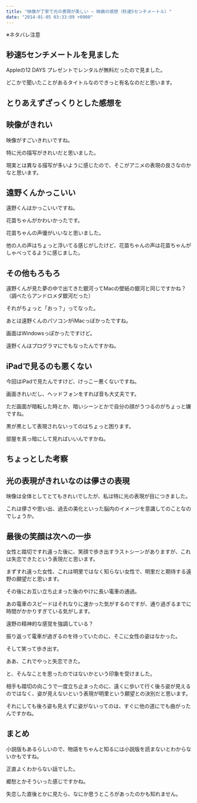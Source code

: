 ```yaml
---
title: "映像が丁寧で光の表現が美しい – 映画の感想（秒速5センチメートル）"
date: "2014-01-05 03:33:09 +0900"
---
```


※ネタバレ注意

## 秒速5センチメートルを見ました

Appleの12 DAYS プレゼントでレンタルが無料だったので見ました。

どこかで聞いたことがあるタイトルなのできっと有名なのだと思います。

## とりあえずざっくりとした感想を

## 映像がきれい

映像がすごいきれいですね。

特に光の描写がきれいだと思いました。

現実とは異なる描写が多いように感じたので、そこがアニメの表現の良さなのかなと思います。

## 遠野くんかっこいい

遠野くんはかっこいいですね。

花苗ちゃんがかわいかったです。

花苗ちゃんの声優がいいなと思いました。

他の人の声はちょっと浮いてる感じがしたけど、花苗ちゃんの声は花苗ちゃんがしゃべってるように感じました。

## その他もろもろ

遠野くんが見た夢の中で出てきた銀河ってMacの壁紙の銀河と同じですかね？（調べたらアンドロメダ銀河だった）

それがちょっと「おっ？」ってなった。

あとは遠野くんのパソコンがiMacっぽかったですね。

画面はWindowsっぽかったですけど。

遠野くんはプログラマにでもなったんですかね。 

## iPadで見るのも悪くない

今回はiPadで見たんですけど、けっこー悪くないですね。

画面きれいだし、ヘッドフォンをすれば音も大丈夫です。

ただ画面が暗転した時とか、暗いシーンとかで自分の顔がうつるのがちょっと嫌ですね。

黒が黒として表現されないってのはちょっと困ります。

部屋を真っ暗にして見ればいいんですかね。

## ちょっとした考察

## 光の表現がきれいなのは儚さの表現

映像は全体としてとてもきれいでしたが、私は特に光の表現が目につきました。

これは儚さや思い出、過去の美化といった脳内のイメージを意識してのことなのでしょうか。

## 最後の笑顔は次への一歩

女性と踏切ですれ違った後に、笑顔で歩き出すラストシーンがありますが、これは失恋できたという表現だと思います。

まずすれ違った女性、これは明里ではなく知らない女性で、明里だと期待する遠野の願望だと思います。

その後にお互い立ち止まった後のやけに長い電車の通過。

あの電車のスピードはそれなりに速かった気がするのですが、通り過ぎるまでに時間がかかりすぎている気がします。

遠野の精神的な感覚を強調している？

振り返って電車が過ぎるのを待っていたのに、そこに女性の姿はなかった。

そして笑って歩き出す。

ああ、これでやっと失恋できた。

と、そんなことを思ったのではないかという印象を受けました。

相手も踏切の向こうで一度立ち止まったのに、遠くに歩いて行く後ろ姿が見えるのではなく、姿が見えないという表現が明里という願望との決別だと思います。

それにしても後ろ姿も見えずに姿がないってのは、すぐに他の道にでも曲がったんですかね。

## まとめ

小説版もあるらしいので、物語をちゃんと知るには小説版を読まないとわからないかもですね。

正直よくわからない話でした。

郷愁とかそういった感じですかね。

失恋した直後とかに見たら、なにか思うところがあったのかも知れません。
